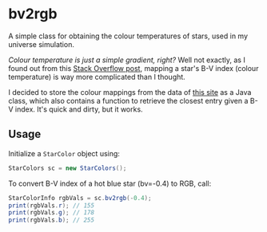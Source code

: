 # bv2rgb
A simple class for obtaining the colour temperatures of stars, used in my universe simulation.

*Colour temperature is just a simple gradient, right?* Well not exactly, as I found out from this [Stack Overflow post](https://stackoverflow.com/questions/21977786/star-b-v-color-index-to-apparent-rgb-color), mapping a star's B-V index (colour temperature) is way more complicated than I thought. 

I decided to store the colour mappings from the data of [this site](http://www.vendian.org/mncharity/dir3/starcolor/details.html) as a Java class, which also contains a function to retrieve the closest entry given a B-V index. It's quick and dirty, but it works.

## Usage
Initialize a `StarColor` object using:
```java
StarColors sc = new StarColors();
```
To convert B-V index of a hot blue star (bv=-0.4) to RGB, call:
```java
StarColorInfo rgbVals = sc.bv2rgb(-0.4);
print(rgbVals.r); // 155
print(rgbVals.g); // 178
print(rgbVals.b); // 255
```
